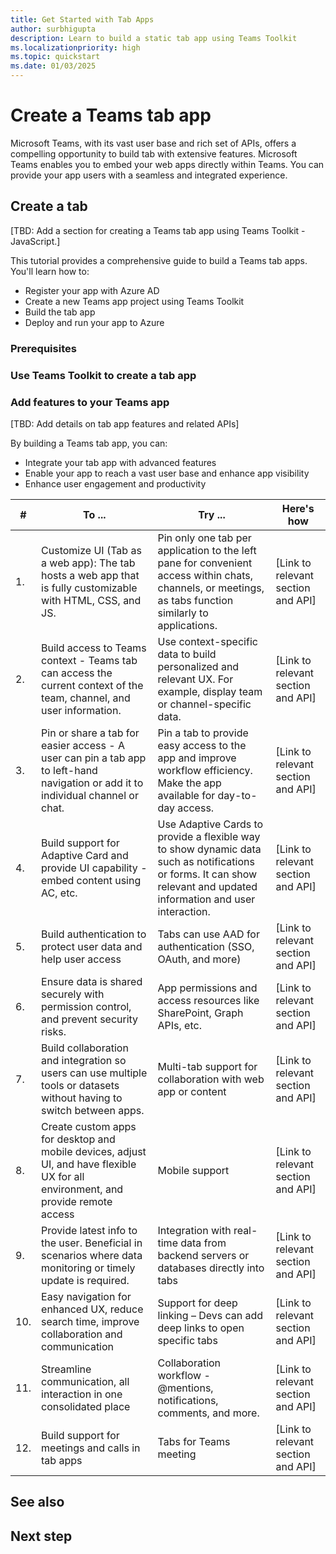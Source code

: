 ```yaml
---
title: Get Started with Tab Apps
author: surbhigupta
description: Learn to build a static tab app using Teams Toolkit
ms.localizationpriority: high
ms.topic: quickstart
ms.date: 01/03/2025
---
```


# Create a Teams tab app

Microsoft Teams, with its vast user base and rich set of APIs, offers a compelling opportunity to build tab with extensive features. Microsoft Teams enables you to embed your web apps directly within Teams. You can provide your app users with a seamless and integrated experience.

## Create a tab

[TBD: Add a section for creating a Teams tab app using Teams Toolkit - JavaScript.]

This tutorial provides a comprehensive guide to build a Teams tab apps. You'll learn how to:

- Register your app with Azure AD
- Create a new Teams app project using Teams Toolkit
- Build the tab app
- Deploy and run your app to Azure

### Prerequisites

### Use Teams Toolkit to create a tab app

### Add features to your Teams app

[TBD: Add details on tab app features and related APIs]

By building a Teams tab app, you can:

- Integrate your tab app with advanced features
- Enable your app to reach a vast user base and enhance app visibility
- Enhance user engagement and productivity

| # | To ... | Try ... | Here's how |
| --- | --- | --- | --- |
| 1. | Customize UI (Tab as a web app): The tab hosts a web app that is fully customizable with HTML, CSS, and JS. | Pin only one tab per application to the left pane for convenient access within chats, channels, or meetings, as tabs function similarly to applications. | [Link to relevant section and API] |
| 2. | Build access to Teams context - Teams tab can access the current context of the team, channel, and user information. | Use context-specific data to build personalized and relevant UX. For example, display team or channel-specific data. | [Link to relevant section and API] |
| 3. | Pin or share a tab for easier access - A user can pin a tab app to left-hand navigation or add it to individual channel or chat. | Pin a tab to provide easy access to the app and improve workflow efficiency. Make the app available for day-to-day access. | [Link to relevant section and API] |
| 4. | Build support for Adaptive Card and provide UI capability - embed content using AC, etc. | Use Adaptive Cards to provide a flexible way to show dynamic data such as notifications or forms.  It can show relevant and updated information and user interaction. | [Link to relevant section and API] |
| 5. | Build authentication to protect user data and help user access | Tabs can use AAD for authentication (SSO, OAuth, and more) | [Link to relevant section and API] |
| 6. | Ensure data is shared securely with permission control, and prevent security risks. | App permissions and access resources like SharePoint, Graph APIs, etc. | [Link to relevant section and API] |
| 7. | Build collaboration and integration so users can use multiple tools or datasets without having to switch between apps. | Multi-tab support for collaboration with web app or content | [Link to relevant section and API] |
| 8. | Create custom apps for desktop and mobile devices, adjust UI, and have flexible UX for all environment, and provide remote access | Mobile support | [Link to relevant section and API] |
| 9. | Provide latest info to the user. Beneficial in scenarios where data monitoring or timely update is required. | Integration with real-time data from backend servers or databases directly into tabs | [Link to relevant section and API] |
| 10. | Easy navigation for enhanced UX, reduce search time, improve collaboration and communication | Support for deep linking – Devs can add deep links to open specific tabs | [Link to relevant section and API] |
| 11. | Streamline communication, all interaction in one consolidated place | Collaboration workflow - @mentions, notifications, comments, and more. | [Link to relevant section and API] |
| 12. | Build support for meetings and calls in tab apps | Tabs for Teams meeting | [Link to relevant section and API] |

## See also

## Next step
